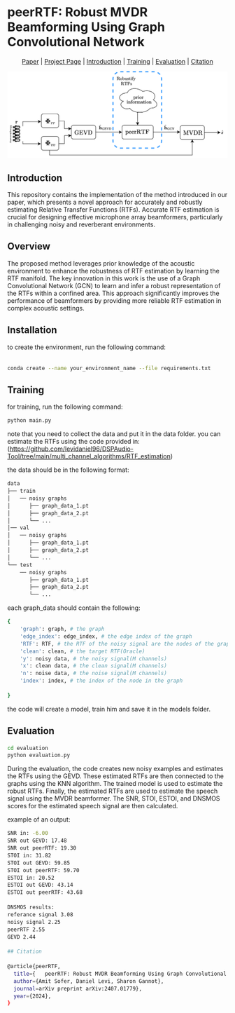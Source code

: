 # peerRTF: Robust MVDR Beamforming Using Graph Convolutional Network

<div align="center">

[Paper](https://arxiv.org/abs/2407.01779) |
[Project Page](https://peerrtf.github.io/) |
[Introduction](#introduction) |
[Training](#training) |
[Evaluation](#evaluation) |
[Citation](#citation)

</div>

![](https://github.com/levidaniel96/peerRTF/blob/main/Block_diagram.png)
## Introduction

This repository contains the implementation of the method introduced in our paper, which presents a novel approach for accurately and robustly estimating Relative Transfer Functions (RTFs). Accurate RTF estimation is crucial for designing effective microphone array beamformers, particularly in challenging noisy and reverberant environments.


## Overview

The proposed method leverages prior knowledge of the acoustic environment to enhance the robustness of RTF estimation by learning the RTF manifold. The key innovation in this work is the use of a Graph Convolutional Network (GCN) to learn and infer a robust representation of the RTFs within a confined area. This approach significantly improves the performance of beamformers by providing more reliable RTF estimation in complex acoustic settings.
 
## Installation
 to create the environment, run the following command:
```bash

conda create --name your_environment_name --file requirements.txt
```

## Training

for training, run the following command:

```bash
python main.py
```
note that you need to collect the data and put it in the data folder. 
you can estimate the RTFs using the code provided in:(https://github.com/levidaniel96/DSPAudio-Tool/tree/main/multi_channel_algorithms/RTF_estimation)

the data should be in the following format:
```bash
data
├── train
│   ── noisy graphs
│      ├── graph_data_1.pt
│      ├── graph_data_2.pt
│      └── ...
│── val
│   ── noisy graphs
│      ├── graph_data_1.pt
│      ├── graph_data_2.pt
│      └── ...
└── test
    ── noisy graphs
       ├── graph_data_1.pt
       ├── graph_data_2.pt
       └── ...
```
each graph_data should contain the following:

```bash
{
    'graph': graph, # the graph
    'edge_index': edge_index, # the edge index of the graph
    'RTF': RTF, # the RTF of the noisy signal are the nodes of the graph
    'clean': clean, # the target RTF(Oracle)
    'y': noisy data, # the noisy signal(M channels)
    'x': clean data, # the clean signal(M channels)
    'n': noise data, # the noise signal(M channels)
    'index': index, # the index of the node in the graph

}

```

the code will create a model, train him and save it in the models folder.

## Evaluation

```bash
cd evaluation 
python evaluation.py
```
During the evaluation, the code creates new noisy examples and estimates the RTFs using the GEVD. These estimated RTFs are then connected to the graphs using the KNN algorithm. The trained model is used to estimate the robust RTFs. Finally, the estimated RTFs are used to estimate the speech signal using the MVDR beamformer. The SNR, STOI, ESTOI, and DNSMOS scores for the estimated speech signal are then calculated.

example of an output:
```bash
SNR in: -6.00
SNR out GEVD: 17.48
SNR out peerRTF: 19.30
STOI in: 31.82
STOI out GEVD: 59.85
STOI out peerRTF: 59.70
ESTOI in: 20.52
ESTOI out GEVD: 43.14
ESTOI out peerRTF: 43.68

DNSMOS results:
referance signal 3.08
noisy signal 2.25
peerRTF 2.55
GEVD 2.44

## Citation

@article{peerRTF,
  title={	peerRTF: Robust MVDR Beamforming Using Graph Convolutional Network },
  author={Amit Sofer, Daniel Levi, Sharon Gannot},
  journal=arXiv preprint arXiv:2407.01779},
  year={2024},
}
